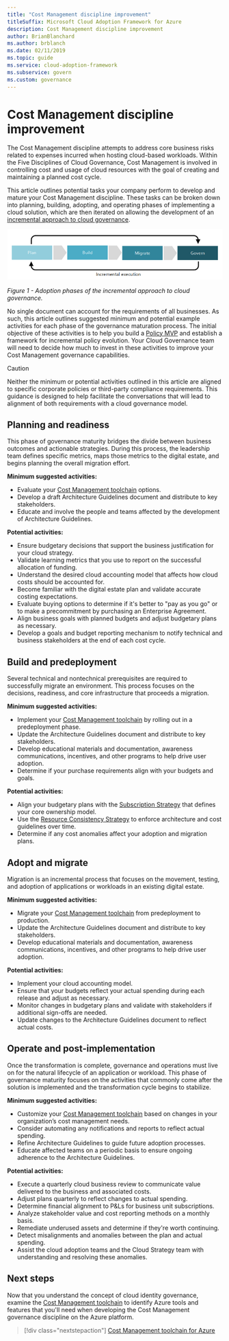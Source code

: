 ```yaml
---
title: "Cost Management discipline improvement"
titleSuffix: Microsoft Cloud Adoption Framework for Azure
description: Cost Management discipline improvement
author: BrianBlanchard
ms.author: brblanch
ms.date: 02/11/2019
ms.topic: guide
ms.service: cloud-adoption-framework
ms.subservice: govern
ms.custom: governance
---
```


# Cost Management discipline improvement

The Cost Management discipline attempts to address core business risks related to expenses incurred when hosting cloud-based workloads. Within the Five Disciplines of Cloud Governance, Cost Management is involved in controlling cost and usage of cloud resources with the goal of creating and maintaining a planned cost cycle.

This article outlines potential tasks your company perform to develop and mature your Cost Management discipline. These tasks can be broken down into planning, building, adopting, and operating phases of implementing a cloud solution, which are then iterated on allowing the development of an [incremental approach to cloud governance](../journeys/index.md#an-incremental-approach-to-cloud-governance).

![Four phases of adoption](../../_images/adoption-phases.png)

*Figure 1 - Adoption phases of the incremental approach to cloud governance.*

No single document can account for the requirements of all businesses. As such, this article outlines suggested minimum and potential example activities for each phase of the governance maturation process. The initial objective of these activities is to help you build a [Policy MVP](../journeys/index.md#an-incremental-approach-to-cloud-governance) and establish a framework for incremental policy evolution. Your Cloud Governance team will need to decide how much to invest in these activities to improve your Cost Management governance capabilities.

> [!CAUTION]
> Neither the minimum or potential activities outlined in this article are aligned to specific corporate policies or third-party compliance requirements. This guidance is designed to help facilitate the conversations that will lead to alignment of both requirements with a cloud governance model.

## Planning and readiness

This phase of governance maturity bridges the divide between business outcomes and actionable strategies. During this process, the leadership team defines specific metrics, maps those metrics to the digital estate, and begins planning the overall migration effort.

**Minimum suggested activities:**

- Evaluate your [Cost Management toolchain](toolchain.md) options.
- Develop a draft Architecture Guidelines document and distribute to key stakeholders.
- Educate and involve the people and teams affected by the development of Architecture Guidelines.

**Potential activities:**

- Ensure budgetary decisions that support the business justification for your cloud strategy.
- Validate learning metrics that you use to report on the successful allocation of funding.
- Understand the desired cloud accounting model that affects how cloud costs should be accounted for.
- Become familiar with the digital estate plan and validate accurate costing expectations.
- Evaluate buying options to determine if it's better to "pay as you go" or to make a precommitment by purchasing an Enterprise Agreement.
- Align business goals with planned budgets and adjust budgetary plans as necessary.
- Develop a goals and budget reporting mechanism to notify technical and business stakeholders at the end of each cost cycle.

## Build and predeployment

Several technical and nontechnical prerequisites are required to successfully migrate an environment. This process focuses on the decisions, readiness, and core infrastructure that proceeds a migration.

**Minimum suggested activities:**

- Implement your [Cost Management toolchain](toolchain.md) by rolling out in a predeployment phase.
- Update the Architecture Guidelines document and distribute to key stakeholders.
- Develop educational materials and documentation, awareness communications, incentives, and other programs to help drive user adoption.
- Determine if your purchase requirements align with your budgets and goals.

**Potential activities:**

- Align your budgetary plans with the [Subscription Strategy](../../decision-guides/subscriptions/index.md) that defines your core ownership model.
- Use the [Resource Consistency Strategy](../../decision-guides/resource-consistency/index.md) to enforce architecture and cost guidelines over time.
- Determine if any cost anomalies affect your adoption and migration plans.

## Adopt and migrate

Migration is an incremental process that focuses on the movement, testing, and adoption of applications or workloads in an existing digital estate.

**Minimum suggested activities:**

- Migrate your [Cost Management toolchain](toolchain.md) from predeployment to production.
- Update the Architecture Guidelines document and distribute to key stakeholders.
- Develop educational materials and documentation, awareness communications, incentives, and other programs to help drive user adoption.

**Potential activities:**

- Implement your cloud accounting model.
- Ensure that your budgets reflect your actual spending during each release and adjust as necessary.
- Monitor changes in budgetary plans and validate with stakeholders if additional sign-offs are needed.
- Update changes to the Architecture Guidelines document to reflect actual costs.

## Operate and post-implementation

Once the transformation is complete, governance and operations must live on for the natural lifecycle of an application or workload. This phase of governance maturity focuses on the activities that commonly come after the solution is implemented and the transformation cycle begins to stabilize.

**Minimum suggested activities:**

- Customize your [Cost Management toolchain](toolchain.md) based on changes in your organization’s cost management needs.
- Consider automating any notifications and reports to reflect actual spending.
- Refine Architecture Guidelines to guide future adoption processes.
- Educate affected teams on a periodic basis to ensure ongoing adherence to the Architecture Guidelines.

**Potential activities:**

- Execute a quarterly cloud business review to communicate value delivered to the business and associated costs.
- Adjust plans quarterly to reflect changes to actual spending.
- Determine financial alignment to P&Ls for business unit subscriptions.
- Analyze stakeholder value and cost reporting methods on a monthly basis.
- Remediate underused assets and determine if they're worth continuing.
- Detect misalignments and anomalies between the plan and actual spending.
- Assist the cloud adoption teams and the Cloud Strategy team with understanding and resolving these anomalies.

## Next steps

Now that you understand the concept of cloud identity governance, examine the [Cost Management toolchain](toolchain.md) to identify Azure tools and features that you'll need when developing the Cost Management governance discipline on the Azure platform.

> [!div class="nextstepaction"]
> [Cost Management toolchain for Azure](toolchain.md)
